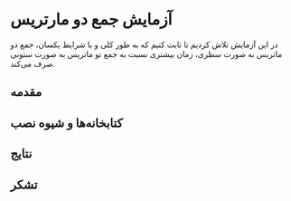 # آزمایش جمع دو مارتریس
در این آزمایش تلاش کردیم تا ثابت کنیم که به طور کلی و با شرایط یکسان، جمع دو ماتریس به صورت سطری، زمان بیشتری نسبت به جمع تو ماتریس به صورت ستونی صرف می‌کند.

## مقدمه


## کتابخانه‌ها و شیوه نصب


## نتایج


## تشکر




